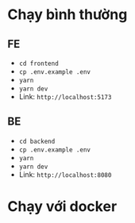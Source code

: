 # Chạy bình thường
## FE
- `cd frontend`
- `cp .env.example .env`
- `yarn`
- `yarn dev`
- Link: `http://localhost:5173`
## BE
- `cd backend`
- `cp .env.example .env`
- `yarn`
- `yarn dev`
- Link: `http://localhost:8080`

# Chạy với docker